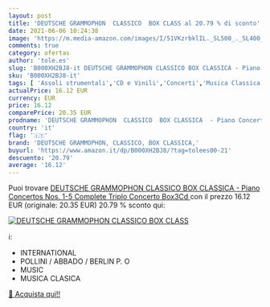 ```yaml
---
layout: post
title: 'DEUTSCHE GRAMMOPHON  CLASSICO  BOX CLASS al 20.79 % di sconto'
date: 2021-06-06 10:24:38
image: 'https://m.media-amazon.com/images/I/51VKzrbklIL._SL500_._SL400_.jpg'
comments: true
category: ofertas
author: 'tole.es'
slug: 'B000XH2BJ8-it DEUTSCHE GRAMMOPHON CLASSICO BOX CLASSICA - Piano...'
sku: 'B000XH2BJ8-it'
tags: [ 'Assoli strumentali','CD e Vinili','Concerti','Musica Classica','Musica da orchestra, concerti e sinfonie','Sinfonie','deutsche grammophon, classico, box classica,', ]
actualPrice: 16.12 EUR
currency: EUR
price: 16.12
comparePrice: 20.35 EUR
prodname: 'DEUTSCHE GRAMMOPHON  CLASSICO  BOX CLASSICA  - Piano Concertos Nos. 1-5  Complete  Triplo Concerto  Box3Cd '
country: 'it'
flag: '🇮🇹'
brand: 'DEUTSCHE GRAMMOPHON, CLASSICO, BOX CLASSICA,'
buyurl: 'https://www.amazon.it/dp/B000XH2BJ8/?tag=tolees00-21'
descuento: '20.79'
average: '16.12'
---
```


Puoi trovare [DEUTSCHE GRAMMOPHON  CLASSICO  BOX CLASSICA  - Piano Concertos Nos. 1-5  Complete  Triplo Concerto  Box3Cd ](https://www.amazon.it/dp/B000XH2BJ8/?tag=tolees00-21) con il prezzo 16.12 EUR (originale: 20.35 EUR) 20.79 % sconto qui:

[![DEUTSCHE GRAMMOPHON  CLASSICO  BOX CLASS](https://m.media-amazon.com/images/I/51VKzrbklIL._SL500_._SL400_.jpg)](https://www.amazon.it/dp/B000XH2BJ8/?tag=tolees00-21)

ℹ️:

- INTERNATIONAL
- POLLINI / ABBADO / BERLIN P. O
- MUSIC
- MUSICA CLASICA

[🛒 Acquista qui!!](https://www.amazon.it/dp/B000XH2BJ8/?tag=tolees00-21)
